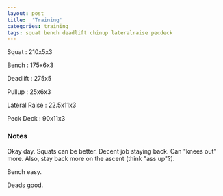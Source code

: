 ```yaml
---
layout: post
title:  'Training'
categories: training
tags: squat bench deadlift chinup lateralraise pecdeck
---
```


Squat       :   210x5x3

Bench       :   175x6x3

Deadlift    :   275x5

Pullup      :   25x6x3

Lateral Raise   :   22.5x11x3

Peck Deck   :   90x11x3

### Notes

Okay day. Squats can be better. Decent job staying back. Can "knees out" more. Also,
stay back more on the ascent (think "ass up"?).

Bench easy.

Deads good.
